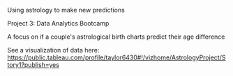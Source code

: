 Using astrology to make new predictions

Project 3: Data Analytics Bootcamp

A focus on if a couple's astrological birth charts predict their age difference 

See a visualization of data here: https://public.tableau.com/profile/taylor6430#!/vizhome/AstrologyProject/Story1?publish=yes 